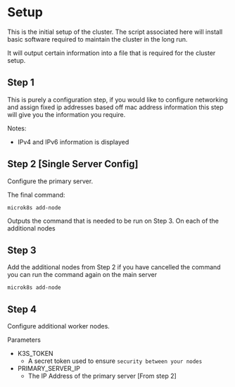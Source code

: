 # Setup

This is the initial setup of the cluster. The script associated here will install basic software required to maintain the cluster in the long run.

It will output certain information into a file that is required for the cluster setup.

## Step 1

This is purely a configuration step, if you would like to configure networking and assign fixed ip addresses based off mac address information this step will give you the information you require.

Notes:
- IPv4 and IPv6 information is displayed

## Step 2 [Single Server Config]

Configure the primary server.

The final command:
```shell
microk8s add-node
```
Outputs the command that is needed to be run on Step 3. On each of the additional nodes

## Step 3

Add the additional nodes from Step 2 if you have cancelled the command you can run the command again on the main server
```shell
microk8s add-node
```


## Step 4

Configure additional worker nodes.

Parameters
- K3S_TOKEN
    - A secret token used to ensure `security between your nodes`
- PRIMARY_SERVER_IP
    - The IP Address of the primary server [From step 2]

